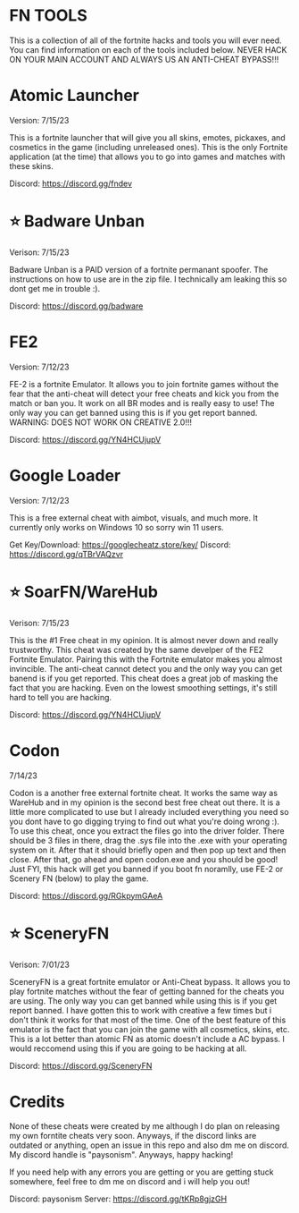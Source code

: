 # FN TOOLS

This is a collection of all of the fortnite hacks and tools you will ever need. You can find information on each of the tools included below. NEVER HACK ON YOUR MAIN ACCOUNT AND ALWAYS US AN ANTI-CHEAT BYPASS!!!

# Atomic Launcher
Version: 7/15/23

This is a fortnite launcher that will give you all skins, emotes, pickaxes, and cosmetics in the game (including unreleased ones).
This is the only Fortnite application (at the time) that allows you to go into games and matches with these skins.

Discord: https://discord.gg/fndev

# ⭐ Badware Unban
Verison: 7/15/23

Badware Unban is a PAID version of a fortnite permanant spoofer. The instructions on how to use are in the zip file. I technically am
leaking this so dont get me in trouble :).

Discord: https://discord.gg/badware

# FE2
Version: 7/12/23

FE-2 is a fortnite Emulator. It allows you to join fortnite games without the fear that the anti-cheat will detect your free cheats and kick
you from the match or ban you. It work on all BR modes and is really easy to use! The only way you can get banned using this is if you get report banned.
WARNING: DOES NOT WORK ON CREATIVE 2.0!!!

Discord: https://discord.gg/YN4HCUjupV

# Google Loader
Version: 7/12/23

This is a free external cheat with aimbot, visuals, and much more. It currently only works on Windows 10 so sorry win 11 users.

Get Key/Download: https://googlecheatz.store/key/
Discord: https://discord.gg/qTBrVAQzvr

# ⭐ SoarFN/WareHub
Verison: 7/15/23

This is the #1 Free cheat in my opinion. It is almost never down and really trustworthy. This cheat was created by the same develper of the FE2 Fortnite Emulator.
Pairing this with the Fortnite emulator makes you almost invincible. The anti-cheat cannot detect you and the only way you can get banend is if you get reported.
This cheat does a great job of masking the fact that you are hacking. Even on the lowest smoothing settings, it's still hard to tell you are hacking.

Discord: https://discord.gg/YN4HCUjupV

# Codon
7/14/23

Codon is a another free external fortnite cheat. It works the same way as WareHub and in my opinion is the second best free cheat out there. It is a little more
complicated to use but I already included everything you need so you dont have to go digging trying to find out what you're doing wrong :). To use this cheat, once
you extract the files go into the driver folder. There should be 3 files in there, drag the .sys file into the .exe with your operating system on it. After that it
should briefly open and then pop up text and then close. After that, go ahead and open codon.exe and you should be good! Just FYI, this hack will get you banned if you boot fn noramlly, use FE-2 or Scenery FN (below) to play the game.

Discord: https://discord.gg/RGkpymGAeA

# ⭐ SceneryFN
Verison: 7/01/23

SceneryFN is a great fortnite emulator or Anti-Cheat bypass. It allows you to play fortnite matches without the fear of getting banned for the cheats you are using. The only
way you can get banned while using this is if you get report banned. I have gotten this to work with creative a few times but i don't think it works for that most of the time.
One of the best feature of this emulator is the fact that you can join the game with all cosmetics, skins, etc. This is a lot better than atomic FN as atomic doesn't include a
AC bypass. I would reccomend using this if you are going to be hacking at all.

Discord: https://discord.gg/SceneryFN

# Credits

None of these cheats were created by me although I do plan on releasing my own forntite cheats very soon. Anyways, if the discord links are outdated or anything, open an issue
in this repo and also dm me on discord. My discord handle is "paysonism". Anyways, happy hacking!

If you need help with any errors you are getting or you are getting stuck somewhere, feel free to dm me on discord and i will help you out!

Discord: paysonism
Server: https://discord.gg/tKRp8gjzGH
